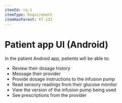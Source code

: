```yaml
---
itemId: rq-1
itemType: Requirement
itemHasParent: KT-132
---
```


# Patient app UI (Android)

In the patient Android app, patients will be able to:

* Review their dosage history
* Message their provider
* Provide dosage instructions to the infusion pump
* Read sensory readings from their glucose monitor
* View the version of the infusion pump being used
* See prescriptions from the provider
